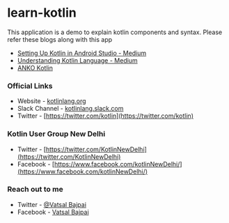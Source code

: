 # learn-kotlin

This application is a demo to explain kotlin components and syntax. Please refer these blogs along with this app

* [Setting Up Kotlin in Android Studio - Medium](https://medium.com/@code_crusher/setting-up-kotlin-in-android-studio-d8cc9f4e9108#.mkhjhd9eh)
* [Understanding Kotlin Language - Medium](https://medium.com/@code_crusher/understanding-kotlin-language-de72c7ba9af5)
* [ANKO Kotlin](https://github.com/Kotlin/anko)

### Official Links
* Website - [kotlinlang.org](kotlinlang.org)
* Slack Channel - [kotlinlang.slack.com](kotlinlang.slack.com)
* Twitter - [https://twitter.com/kotlin](https://twitter.com/kotlin)

### Kotlin User Group New Delhi 
* Twitter - [https://twitter.com/KotlinNewDelhi](https://twitter.com/KotlinNewDelhi)
* Facebook - [https://www.facebook.com/kotlinNewDelhi/](https://www.facebook.com/kotlinNewDelhi/)

### Reach out to me
* Twitter - [@Vatsal Bajpai](https://twitter.com/Vatsal__Bajpai)
* Facebook - [Vatsal Bajpai](https://www.facebook.com/bajpai.vatsal)
